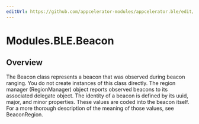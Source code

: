 ```yaml
---
editUrl: https://github.com/appcelerator-modules/appcelerator.ble/edit/master/apidoc/Beacon.yml
---
```

# Modules.BLE.Beacon

<TypeHeader/>

## Overview

The Beacon class represents a beacon that was observed during beacon ranging. You do not create instances of this class directly. The region manager (RegionManager) object reports observed beacons to its associated delegate object.
The identity of a beacon is defined by its uuid, major, and minor properties. These values are coded into the beacon itself. For a more thorough description of the meaning of those values, see BeaconRegion.

<ApiDocs/>

